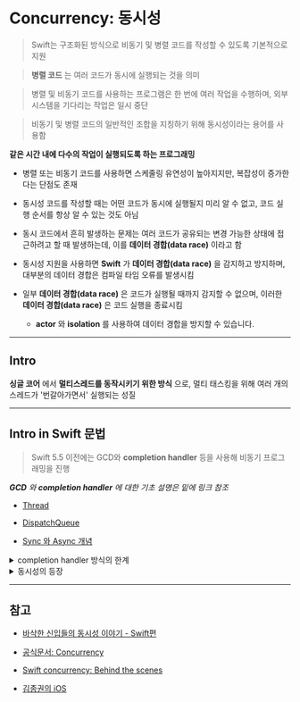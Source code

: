 # Concurrency: 동시성

> Swift는 구조화된 방식으로 비동기 및 병렬 코드를 작성할 수 있도록 기본적으로 지원

> **병렬 코드** 는 여러 코드가 동시에 실행되는 것을 의미

> 병렬 및 비동기 코드를 사용하는 프로그램은 한 번에 여러 작업을 수행하며, 외부 시스템을 기다리는 작업은 일시 중단

> 비동기 및 병렬 코드의 일반적인 조합을 지칭하기 위해 동시성이라는 용어를 사용함


**같은 시간 내에 다수의 작업이 실행되도록 하는 프로그래밍**

- 병렬 또는 비동기 코드를 사용하면 스케줄링 유연성이 높아지지만, 복잡성이 증가한다는 단점도 존재

- 동시성 코드를 작성할 때는 어떤 코드가 동시에 실행될지 미리 알 수 없고, 코드 실행 순서를 항상 알 수 있는 것도 아님

- 동시 코드에서 흔히 발생하는 문제는 여러 코드가 공유되는 변경 가능한 상태에 접근하려고 할 때 발생하는데, 이를 **데이터 경합(data race)** 이라고 함

 - 동시성 지원을 사용하면 **Swift** 가 **데이터 경합(data race)** 을 감지하고 방지하며, 대부분의 데이터 경합은 컴파일 타임 오류를 발생시킴
 
 - 일부 **데이터 경합(data race)** 은 코드가 실행될 때까지 감지할 수 없으며, 이러한  **데이터 경합(data race)** 은 코드 실행을 종료시킴

   - **actor** 와 **isolation** 를 사용하여 데이터 경합을 방지할 수 있습니다.

---

## Intro

**싱글 코어** 에서 **멀티스레드를 동작시키기 위한 방식** 으로, 멀티 태스킹을 위해 여러 개의 스레드가 '번갈아가면서' 실행되는 성질


---

## Intro in Swift 문법

> Swift 5.5 이전에는 GCD와 **completion handler** 등을 사용해 비동기 프로그래밍을 진행

***GCD** 와 **completion handler** 에 대한 기초 설명은 밑에 링크 참조*

- [Thread](https://github.com/BOLTB0X/SwiftUI/tree/main/study/Thread)

- [DispatchQueue](https://github.com/BOLTB0X/SwiftUI/blob/main/study/GCDPlayground/dispatchQue.md)

- [Sync 와 Async 개념](https://github.com/BOLTB0X/SwiftUI/blob/main/study/GCDPlayground/syncAsync2.md)


<details>

<summary>completion handler 방식의 한계 </summary>

### 기존 방식의 문제점

> 기존 방식 **GCD** 와 **completion handler** 방식으로 코딩을 하다보면 몇가지 문제가 발생

*예를 들어 판매자가 택배를 보내는 과정을 나타내보면*

```
1. 물건 제작
2. 물건 포장
3. 물건 발송
```

```swift
// parcelDelivery
func parcelDelivery(completion: @escaping ((PavingParcel) -> Void)) {
    makeParcel { parcel in // 1. 물건 제작
      self.paveParcel(parcel: parcel) { pavingParcel in // 2. 물건 포장
         self.sendParcel(parcel: pavingParcel, destination: city) { finalParcel in // 3. 물건 발송
            completion(pavingParcel)
         }
      }
    }
}
```

1. **복잡성 증가**

   - 복잡한 비동기 작업의 경우

   - **GCD** 를 사용하면 코드가 복잡해짐 여러 개의 큐를 다루거나 **동시성 문제를 처리하는 것은 어려움**

2. **Deadlock**

   - 잘못된 큐 사용으로 인해 데드락이 발생할 수도 있음

3. **클로저에 대한 비동기 콜백 지옥**

   - 비동기 작업을 여러 단계로 나눠 콜백으로 처리할 경우
   
   - **콜백이 중첩되어** 코드의 가독성과 유지보수 난이도 증가

4. **메모리 관리**

   - **GCD** 로 작업을 비동기적으로 실행할 때, 강한 순환 참조로 인해 메모리 누수가 발생

5. **참조 사이클 발생 가능성**
   
   - `self property` 에 접근할 때, 어떤 스레드에서 접근하게 될지 생각하기 힘들고 **참조 사이클 발생 가능성을 고려해야함**

---

</details>


<details>
<summary> 동시성의 등장 </summary>

### `async` , `await` 키워드 등장

> **Swift 5.5** 에 도입 된 `async`, `await` 문법으로 위 문제 사항을 보완이 가능

- `async` : 비동기 함수임을 나타내는 키워드

- `await` : `async` 키워드가 표시된 메소드나 함수의 리턴을 기다림

   즉 `async` 함수는 비동기적으로 동작할 수 있고, `await` 키워드를 사용해 **비동기 함수의 결과를 대기**


```swift
func parcelDelivery() async throws -> PavingParcel {
   let parcel = try await makeParcel() // 물건 제작
   let Parcel = try await paveParcel() // 물건 포장
   let pavingParcel = try await sendParcel(parcel: Parcel, destination: city) // 물건 발송

   return pavingParcel
}
```

1. **가독성 해결**

2. **참조 사이클 우려 저하**

3. **디버깅이 쉬어짐**

</details>

---

## 참고

- [바삭한 신입들의 동시성 이야기 - Swift편](https://tech.devsisters.com/posts/crunchy-concurrency-swift/)

- [공식문서: Concurrency](https://docs.swift.org/swift-book/documentation/the-swift-programming-language/concurrency/#Calling-Asynchronous-Functions-in-Parallel)

- [Swift concurrency: Behind the scenes](https://developer.apple.com/videos/play/wwdc2021/10254/)

- [김종권의 iOS](https://ios-development.tistory.com/589)
